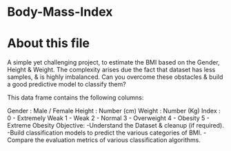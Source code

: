 # Body-Mass-Index

# About this file
A simple yet challenging project, to estimate the BMI based on the Gender, Height & Weight.
The complexity arises due the fact that dataset has less samples, & is highly imbalanced.
Can you overcome these obstacles & build a good predictive model to classify them?

This data frame contains the following columns:

Gender : Male / Female
Height : Number (cm)
Weight : Number (Kg)
Index :
0 - Extremely Weak
1 - Weak
2 - Normal
3 - Overweight
4 - Obesity
5 - Extreme Obesity
Objective:
-Understand the Dataset & cleanup (if required).
-Build classification models to predict the various categories of BMI.
-Compare the evaluation metrics of various classification algorithms.
